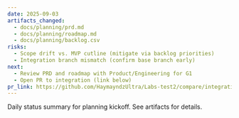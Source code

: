 ```yaml
---
date: 2025-09-03
artifacts_changed:
  - docs/planning/prd.md
  - docs/planning/roadmap.md
  - docs/planning/backlog.csv
risks:
  - Scope drift vs. MVP cutline (mitigate via backlog priorities)
  - Integration branch mismatch (confirm base branch early)
next:
  - Review PRD and roadmap with Product/Engineering for G1
  - Open PR to integration (link below)
pr_link: https://github.com/HaymayndzUltra/Labs-test2/compare/integration...chore/f2-planning-prd-roadmap-backlog?expand=1
---
```


Daily status summary for planning kickoff. See artifacts for details.

